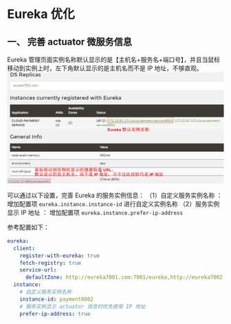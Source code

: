 # Eureka 优化

## 一、 完善 actuator 微服务信息
Eureka 管理页面实例名称默认显示的是【主机名+服务名+端口号】，并且当鼠标移动到实例上时，左下角默认显示的是主机名而不是 IP 地址，不够直观。
![默认服务实例名称](images/20210307_144643.jpg)

可以通过以下设置，完善 Eureka 的服务实例信息：
（1）自定义服务实例名称 ： 增加配置项 `eureka.instance.instance-id` 进行自定义实例名称 
（2）服务实例显示 IP 地址 ： 增加配置项 `eureka.instance.prefer-ip-address `

参考配置如下：
```yaml
eureka:
  client:
    register-with-eureka: true
    fetch-registry: true
    service-url:
      defaultZone: http://eureka7001.com:7001/eureka,http://eureka7002.com:7002/eureka
  instance:
    # 自定义服务实例名称
    instance-id: payment8002
    # 服务实例显示 actuator 信息时优先使用 IP 地址
    prefer-ip-address: true
```
